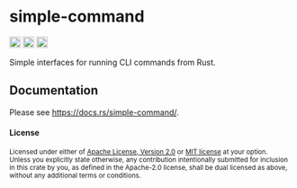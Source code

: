 # simple-command

[<img alt="github" src="https://img.shields.io/badge/github-tamaskis/simple_command-8da0cb?style=for-the-badge&labelColor=555555&logo=github" height="20">](https://github.com/tamaskis/simple_command)
[<img alt="crates.io" src="https://img.shields.io/crates/v/simple-command.svg?style=for-the-badge&color=fc8d62&logo=rust" height="20">](https://crates.io/crates/simple-command)
[<img alt="docs.rs" src="https://img.shields.io/badge/docs.rs-simple_command-66c2a5?style=for-the-badge&labelColor=555555&logo=docs.rs" height="20">](https://docs.rs/simple-command)

Simple interfaces for running CLI commands from Rust.

## Documentation

Please see https://docs.rs/simple-command/.

#### License

<sup>
Licensed under either of <a href="LICENSE-APACHE">Apache License, Version 2.0</a> or 
<a href="LICENSE-MIT">MIT license</a> at your option.
</sup>

<br>

<sub>
Unless you explicitly state otherwise, any contribution intentionally submitted for inclusion in
this crate by you, as defined in the Apache-2.0 license, shall be dual licensed as above, without
any additional terms or conditions.
</sub>